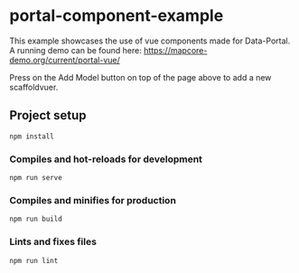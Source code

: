 # portal-component-example
This example showcases the use of vue components made for Data-Portal. A running demo can be found here: https://mapcore-demo.org/current/portal-vue/

Press on the Add Model button on top of the page above to add a new scaffoldvuer. 


## Project setup
```
npm install
```

### Compiles and hot-reloads for development
```
npm run serve
```

### Compiles and minifies for production
```
npm run build
```

### Lints and fixes files
```
npm run lint
```
